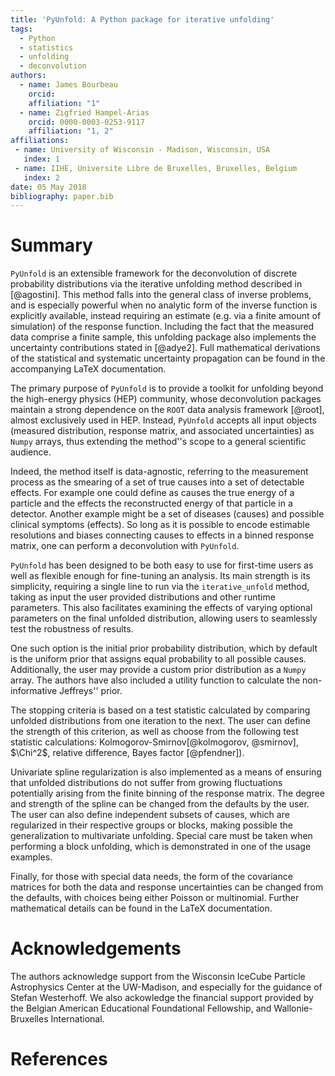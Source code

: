 ```yaml
---
title: 'PyUnfold: A Python package for iterative unfolding'
tags:
  - Python
  - statistics
  - unfolding
  - deconvolution
authors:
  - name: James Bourbeau
    orcid: 
    affiliation: "1" 
  - name: Zigfried Hampel-Arias
    orcid: 0000-0003-0253-9117
    affiliation: "1, 2"
affiliations:
 - name: University of Wisconsin - Madison, Wisconsin, USA
   index: 1
 - name: IIHE, Universite Libre de Bruxelles, Bruxelles, Belgium
   index: 2
date: 05 May 2018
bibliography: paper.bib
---
```


# Summary

``PyUnfold`` is an extensible framework for the deconvolution of discrete probability 
distributions via the iterative unfolding method described in [@agostini]. 
This method falls into the general class of inverse problems, and is especially powerful 
when no analytic form of the inverse function is explicitly available, instead requiring
an estimate (e.g. via a finite amount of simulation) of the response function.
Including the fact that the measured data comprise a finite sample, this unfolding package 
also implements the uncertainty contributions stated in [@adye2].
Full mathematical derivations of the statistical and systematic uncertainty propagation 
can be found in the accompanying LaTeX documentation.


The primary purpose of ``PyUnfold`` is to provide a toolkit for unfolding beyond the 
high-energy physics (HEP) community, whose deconvolution packages maintain a strong 
dependence on the ``ROOT`` data analysis framework [@root], almost exclusively used in HEP.
Instead, ``PyUnfold`` accepts all input objects (measured distribution, response matrix,
and associated uncertainties) as ``Numpy`` arrays, thus extending the method''s scope
to a general scientific audience.


Indeed, the method itself is data-agnostic, referring to the measurement process
as the smearing of a set of true causes into a set of detectable effects.
For example one could define as causes the true energy of a particle and the effects
the reconstructed energy of that particle in a detector.
Another example might be a set of diseases (causes) and possible clinical symptoms (effects).
So long as it is possible to encode estimable resolutions and biases connecting causes to 
effects in a binned response matrix, one can perform a deconvolution with ``PyUnfold``. 


``PyUnfold`` has been designed to be both easy to use for first-time users as well as 
flexible enough for fine-tuning an analysis.
Its main strength is its simplicity, requiring a single line to run via the ``iterative_unfold`` 
method, taking as input the user provided distributions and other runtime parameters.
This also facilitates examining the effects of varying optional parameters on the final 
unfolded distribution, allowing users to seamlessly test the robustness of results.


One such option is the initial prior probability distribution, which by default is the 
uniform prior that assigns equal probability to all possible causes.
Additionally, the user may provide a custom prior distribution as a ``Numpy`` array.
The authors have also included a utility function to calculate the non-informative 
Jeffreys'' prior.


The stopping criteria is based on a test statistic calculated by comparing unfolded 
distributions from one iteration to the next.
The user can define the strength of this criterion, as well as choose from the 
following test statistic calculations: Kolmogorov-Smirnov[@kolmogorov, @smirnov],
$\Chi^2$, relative difference, Bayes factor [@pfendner]).


Univariate spline regularization is also implemented as a means of ensuring that unfolded 
distributions do not suffer from growing fluctuations potentially arising from the finite 
binning of the response matrix.
The degree and strength of the spline can be changed from the defaults by the user.
The user can also define independent subsets of causes, which are regularized in their 
respective groups or blocks, making possible the generalization to multivariate unfolding.
Special care must be taken when performing a block unfolding, which is demonstrated in 
one of the usage examples.


Finally, for those with special data needs, the form of the covariance matrices for both
the data and response uncertainties can be changed from the defaults, with choices
being either Poisson or multinomial.
Further mathematical details can be found in the LaTeX documentation.


# Acknowledgements

The authors acknowledge support from the Wisconsin IceCube Particle Astrophysics Center
at the UW-Madison, and especially for the guidance of Stefan Westerhoff.
We also ackowledge the financial support provided by the Belgian American Educational 
Foundational Fellowship, and Wallonie-Bruxelles International.

# References
